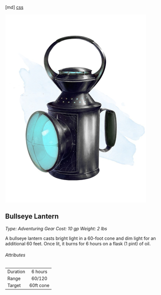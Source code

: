 [md]
[css](-OCVFMyYfsylqoZPiW6l)

![main_banner](https://raw.githubusercontent.com/Tougher-Together-DnD/default-game-assets/refs/heads/main/character-sheets/light-sources/images/bullseye-lantern-portrait.png)

## Bullseye Lantern

*Type: Adventuring Gear Cost: 10 gp Weight: 2 lbs*

A bullseye lantern casts bright light in a 60-foot cone and dim light for an additional 60 feet. Once lit, it burns for 6 hours on a flask (1 pint) of oil.

###### Attributes

| | |
| :--- | :---: |
| Duration | 6 hours |
| Range | 60/120 |
| Target | 60ft cone |

